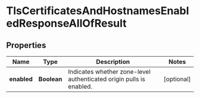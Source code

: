 

# TlsCertificatesAndHostnamesEnabledResponseAllOfResult


## Properties

| Name | Type | Description | Notes |
|------------ | ------------- | ------------- | -------------|
|**enabled** | **Boolean** | Indicates whether zone-level authenticated origin pulls is enabled. |  [optional] |



